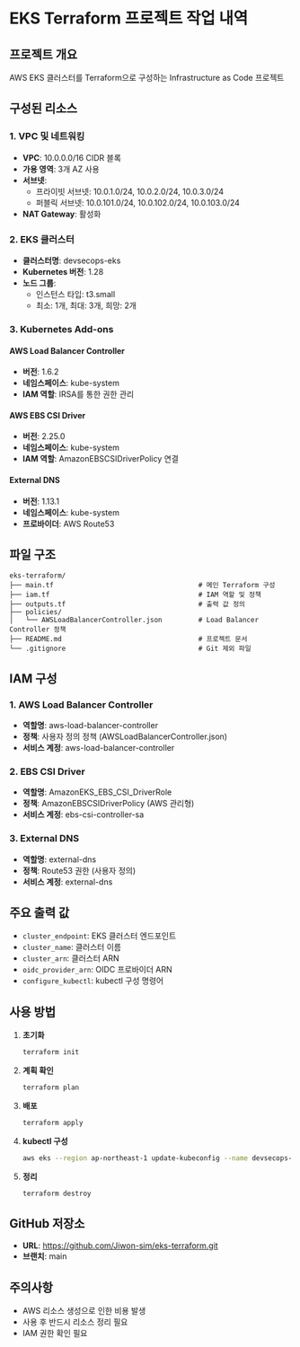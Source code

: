 # EKS Terraform 프로젝트 작업 내역

## 프로젝트 개요
AWS EKS 클러스터를 Terraform으로 구성하는 Infrastructure as Code 프로젝트

## 구성된 리소스

### 1. VPC 및 네트워킹
- **VPC**: 10.0.0.0/16 CIDR 블록
- **가용 영역**: 3개 AZ 사용
- **서브넷**: 
  - 프라이빗 서브넷: 10.0.1.0/24, 10.0.2.0/24, 10.0.3.0/24
  - 퍼블릭 서브넷: 10.0.101.0/24, 10.0.102.0/24, 10.0.103.0/24
- **NAT Gateway**: 활성화

### 2. EKS 클러스터
- **클러스터명**: devsecops-eks
- **Kubernetes 버전**: 1.28
- **노드 그룹**: 
  - 인스턴스 타입: t3.small
  - 최소: 1개, 최대: 3개, 희망: 2개

### 3. Kubernetes Add-ons

#### AWS Load Balancer Controller
- **버전**: 1.6.2
- **네임스페이스**: kube-system
- **IAM 역할**: IRSA를 통한 권한 관리

#### AWS EBS CSI Driver
- **버전**: 2.25.0
- **네임스페이스**: kube-system
- **IAM 역할**: AmazonEBSCSIDriverPolicy 연결

#### External DNS
- **버전**: 1.13.1
- **네임스페이스**: kube-system
- **프로바이더**: AWS Route53

## 파일 구조

```
eks-terraform/
├── main.tf                                    # 메인 Terraform 구성
├── iam.tf                                     # IAM 역할 및 정책
├── outputs.tf                                 # 출력 값 정의
├── policies/
│   └── AWSLoadBalancerController.json         # Load Balancer Controller 정책
├── README.md                                  # 프로젝트 문서
└── .gitignore                                 # Git 제외 파일
```

## IAM 구성

### 1. AWS Load Balancer Controller
- **역할명**: aws-load-balancer-controller
- **정책**: 사용자 정의 정책 (AWSLoadBalancerController.json)
- **서비스 계정**: aws-load-balancer-controller

### 2. EBS CSI Driver
- **역할명**: AmazonEKS_EBS_CSI_DriverRole
- **정책**: AmazonEBSCSIDriverPolicy (AWS 관리형)
- **서비스 계정**: ebs-csi-controller-sa

### 3. External DNS
- **역할명**: external-dns
- **정책**: Route53 권한 (사용자 정의)
- **서비스 계정**: external-dns

## 주요 출력 값
- `cluster_endpoint`: EKS 클러스터 엔드포인트
- `cluster_name`: 클러스터 이름
- `cluster_arn`: 클러스터 ARN
- `oidc_provider_arn`: OIDC 프로바이더 ARN
- `configure_kubectl`: kubectl 구성 명령어

## 사용 방법

1. **초기화**
   ```bash
   terraform init
   ```

2. **계획 확인**
   ```bash
   terraform plan
   ```

3. **배포**
   ```bash
   terraform apply
   ```

4. **kubectl 구성**
   ```bash
   aws eks --region ap-northeast-1 update-kubeconfig --name devsecops-eks
   ```

5. **정리**
   ```bash
   terraform destroy
   ```

## GitHub 저장소
- **URL**: https://github.com/Jiwon-sim/eks-terraform.git
- **브랜치**: main

## 주의사항
- AWS 리소스 생성으로 인한 비용 발생
- 사용 후 반드시 리소스 정리 필요
- IAM 권한 확인 필요